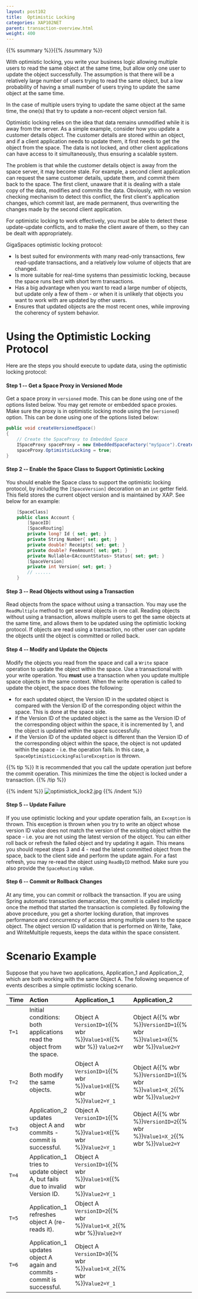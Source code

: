 ```yaml
---
layout: post102
title:  Optimistic Locking
categories: XAP102NET
parent: transaction-overview.html
weight: 400
---
```



{{% ssummary %}}{{% /ssummary %}}


With optimistic locking, you write your business logic allowing multiple users to read the same object at the same time, but allow only one user to update the object successfully. The assumption is that there will be a relatively large number of users trying to read the same object, but a low probability of having a small number of users trying to update the same object at the same time.

In the case of multiple users trying to update the same object at the same time, the one(s) that try to update a non-recent object version fail.

Optimistic locking relies on the idea that data remains unmodified while it is away from the server. As a simple example, consider how you update a customer details object. The customer details are stored within an object, and if a client application needs to update them, it first needs to get the object from the space. The data is not locked, and other client applications can have access to it simultaneously, thus ensuring a scalable system.

The problem is that while the customer details object is away from the space server, it may become stale. For example, a second client application can request the same customer details, update them, and commit them back to the space. The first client, unaware that it is dealing with a stale copy of the data, modifies and commits the data. Obviously, with no version checking mechanism to detect this conflict, the first client's application changes, which commit last, are made permanent, thus overwriting the changes made by the second client application.

For optimistic locking to work effectively, you must be able to detect these update-update conflicts, and to make the client aware of them, so they can be dealt with appropriately.

GigaSpaces optimistic locking protocol:

- Is best suited for environments with many read-only transactions, few read-update transactions, and a relatively low volume of objects that are changed.
- Is more suitable for real-time systems than pessimistic locking, because the space runs best with short term transactions.
- Has a big advantage when you want to read a large number of objects, but update only a few of them - or when it is unlikely that objects you want to work with are updated by other users.
- Ensures that updated objects are the most recent ones, while improving the coherency of system behavior.

# Using the Optimistic Locking Protocol

Here are the steps you should execute to update data, using the optimistic locking protocol:

#### Step 1 -- Get a Space Proxy in Versioned Mode

Get a space proxy in `versioned` mode. This can be done using one of the options listed below. You may get remote or embedded space proxies. Make sure the proxy is in optimistic locking mode using the (`versioned`) option. This can be done using one of the options listed below:


```c#
public void createVersionedSpace()
{
	// Create the SpaceProxy to Embedded Space
	ISpaceProxy spaceProxy = new EmbeddedSpaceFactory("mySpace").Create();
	spaceProxy.OptimisticLocking = true;
}
```


#### Step 2 -- Enable the Space Class to Support Optimistic Locking

You should enable the Space class to support the optimistic locking protocol, by including the `[SpaceVersion]` decoration on an `int` getter field. This field stores the current object version and is maintained by XAP. See below for an example:

```csharp
	[SpaceClass]
	public class Account {
		[SpaceID]
		[SpaceRouting]
		private long? Id { set; get; }
		private String Number{ set; get; }
		private double? Receipts{ set; get; }
		private double? FeeAmount{ set; get; }
		private Nullable<EAccountStatus> Status{ set; get; }
		[SpaceVersion]
		private int Version{ set; get; }
		// ......
    }
```

#### Step 3 -- Read Objects without using a Transaction

Read objects from the space without using a transaction. You may use the `ReadMultiple` method to get several objects in one call. Reading objects without using a transaction, allows multiple users to get the same objects at the same time, and allows them to be updated using the optimistic locking protocol. If objects are read using a transaction, no other user can update the objects until the object is committed or rolled back.

#### Step 4 -- Modify and Update the Objects

Modify the objects you read from the space and call a `Write` space operation to update the object within the space.
Use a transactional with your write operation. You **must** use a transaction when you update multiple space objects in the same context. When the write operation is called to update the object, the space does the following:

- for each updated object, the Version ID in the updated object is compared with the Version ID of the corresponding object within the space. This is done at the space side.
- if the Version ID of the updated object is the same as the Version ID of the corresponding object within the space, it is incremented by 1, and the object is updated within the space successfully.
- if the Version ID of the updated object is different than the Version ID of the corresponding object within the space, the object is not updated within the space - i.e. the operation fails. In this case, a `SpaceOptimisticLockingFailureException` is thrown.

{{% tip %}}
It is recommended that you call the update operation just before the commit operation. This minimizes the time the object is locked under a transaction.
{{% /tip %}}

{{% indent %}}
![optimistick_lock2.jpg](/attachment_files/optimistick_lock2.jpg)
{{% /indent %}}

#### Step 5 -- Update Failure

If you use optimistic locking and your update operation fails, an `Exception` is thrown. This exception is thrown when you try to write an object whose version ID value does not match the version of the existing object within the space - i.e. you are not using the latest version of the object. You can either roll back or refresh the failed object and try updating it again. This means you should repeat steps 3 and 4 - read the latest committed object from the space, back to the client side and perform the update again. For a fast refresh, you may re-read the object using `ReadByID` method. Make sure you also provide the `SpaceRouting` value.

#### Step 6 -- Commit or Rollback Changes

At any time, you can commit or rollback the transaction. If you are using Spring automatic transaction demarcation, the commit is called implicitly once the method that started the transaction is completed.
By following the above procedure, you get a shorter locking duration, that improves performance and concurrency of access among multiple users to the space object. The object version ID validation that is performed on Write, Take, and WriteMultiple requests, keeps the data within the space consistent.




# Scenario Example

Suppose that you have two applications, Application_1 and Application_2, which are both working with the same Object A. The following sequence of events describes a simple optimistic locking scenario.


| Time | Action | Application\_1 | Application\_2 |
|:-----|:-------|:---------------|:---------------|
| `T=1` | Initial conditions: both applications read the object from the space. | Object A `VersionID=1`{{% wbr %}}`Value1=X`{{% wbr %}} `Value2=Y` | Object A{{% wbr %}}`VersionID=1`{{% wbr %}}`Value1=X`{{% wbr %}}`Value2=Y` |
| `T=2` | Both modify the same objects. | Object A `VersionID=1`{{% wbr %}}`value1=X`{{% wbr %}}`Value2=Y_1` | Object A{{% wbr %}}`VersionID=1`{{% wbr %}}`value1=X_2`{{% wbr %}}`Value2=Y` |
| `T=3` | Application_2 updates object A and commits - commit is successful. | Object A `VersionID=1`{{% wbr %}}`Value1=X`{{% wbr %}}`Value2=Y_1` | Object A{{% wbr %}}`VersionID=2`{{% wbr %}}`Value1=X_2`{{% wbr %}}`Value2=Y` |
| `T=4` | Application_1 tries to update object A, but fails due to invalid Version ID. | Object A `VersionID=1`{{% wbr %}}`Value1=X`{{% wbr %}}`Value2=Y_1` | |
| `T=5` | Application_1 refreshes object A (re-reads it). | Object A `VersionID=2`{{% wbr %}}`Value1=X_2`{{% wbr %}}`Value2=Y` | |
| `T=6` | Application_1 updates object A again and commits - commit is successful. | Object A `VersionID=3`{{% wbr %}}`value1=X_2`{{% wbr %}}`Value2=Y_1` | |

